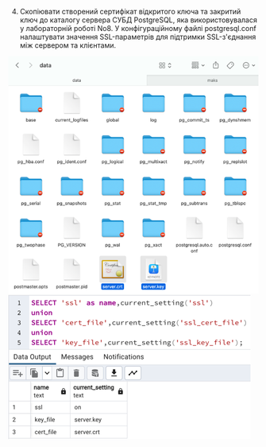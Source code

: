 4. Скопіювати створений сертифікат відкритого ключа та закритий ключ до каталогу сервера СУБД PostgreSQL, яка
   використовувалася у лабораторній роботі No8. У конфігураційному файлі postgresql.conf налаштувати значення
   SSL-параметрів для підтримки SSL-з'єднання між сервером та клієнтами.

![img_4.png](images/img_4.png)
![img_5.png](images/img_4_1.png)